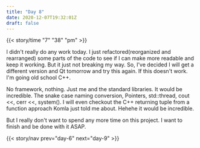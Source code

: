 ```yaml
---
title: "Day 8"
date: 2020-12-07T19:32:01Z
draft: false
---
```


{{< story/time "7" "38" "pm" >}}

I didn't really do any work today. I just refactored(reorganized and rearranged) some parts of the code to see if I can make more readable and keep it working. But it just not breaking my way. So, I've decided I will get a different version and Qt tomorrow and try this again. If this doesn't work. I'm going old school C++. <!--more--> 

No framework, nothing. Just me and the standard libraries. It would be incredible. The snake case naming conversion, Pointers, std::thread, cout <<, cerr <<, system(). I will even checkout the C++ returning tuple from a function approach Komla just told me about. Hehehe it would be incredible. 

But I really don't want to spend any more time on this project. I want to finish and be done with it ASAP. 

{{< story/nav prev="day-6" next="day-9" >}}
